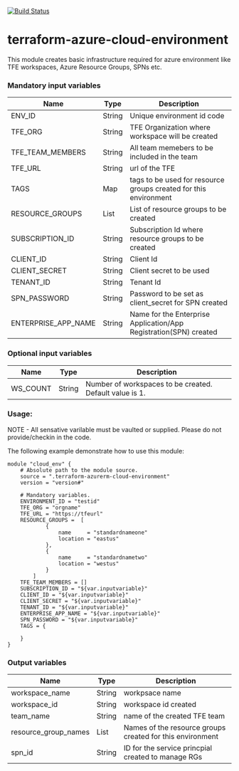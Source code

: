 [![Build Status](https://dev.azure.com/pwc-gx-nis/NextGen%20Cloud/_apis/build/status/NextGen-Create-App-Environment-CI?branchName=master)](https://dev.azure.com/pwc-gx-nis/NextGen%20Cloud/_build/latest?definitionId=10&branchName=master)
# terraform-azure-cloud-environment
This module creates basic infrastructure required for azure environment like TFE workspaces, Azure Resource Groups, SPNs etc.
### Mandatory input variables
| Name              | Type        | Description |
| ------------------| ----------- | -------------------------------------------------------------------------------------- | 
| ENV_ID | String | Unique environment id code|
| TFE_ORG        | String | TFE Organization where workspace will be created|
| TFE_TEAM_MEMBERS        | String | All team memebers to be included in the team|
| TFE_URL        | String | url of the TFE|
| TAGS        | Map | tags to be used for resource groups created for this environment|
| RESOURCE_GROUPS        | List | List of resource groups to be created|
| SUBSCRIPTION_ID        | String | Subscription Id where resource groups to be created |
| CLIENT_ID        | String | Client Id |
| CLIENT_SECRET        | String | Client secret to be used|
| TENANT_ID        | String | Tenant Id|
| SPN_PASSWORD | String | Password to be set as client_secret for SPN created |
| ENTERPRISE_APP_NAME | String | Name for the Enterprise Application/App Registration(SPN) created |

### Optional input variables
| Name              | Type        | Description |
| ------------------| ----------- | -------------------------------------------------------------------------------------- | 
| WS_COUNT | String | Number of workspaces to be created. Default value is 1. |


### Usage:
NOTE - All sensative varilable must be vaulted or supplied. Please do not provide/checkin in the code.

The following example demonstrate how to use this module:

```hcl
module "cloud_env" {
    # Absolute path to the module source.
    source = ".terraform-azurerm-cloud-environment"
    version = "version#"
    
    # Mandatory variables.
    ENVIRONMENT_ID = "testid"
    TFE_ORG = "orgname"
    TFE_URL = "https://tfeurl"
    RESOURCE_GROUPS =  [
            {
                name     = "standardnameone"
                location = "eastus"
            },
            {
                name     = "standardnametwo"
                location = "westus"
            }
        ]
    TFE_TEAM_MEMBERS = []
    SUBSCRIPTION_ID = "${var.inputvariable}"
    CLIENT_ID = "${var.inputvariable}"
    CLIENT_SECRET = "${var.inputvariable}"
    TENANT_ID = "${var.inputvariable}"
    ENTERPRISE_APP_NAME = "${var.inputvariable}"
    SPN_PASSWORD = "${var.inputvariable}"
    TAGS = {

    }
}
```

### Output variables
| Name                      | Type    |  Description                                                        |
| ------------------------- | ------- | --------------------------------------------------------------------| 
| workspace_name | String  | workpsace name|
| workspace_id| String  | workspace id created|
| team_name| String  | name of the created TFE team |
| resource_group_names       | List  | Names of the resource groups created for this environment |
| spn_id       | String  | ID for the service princpial created to manage RGs |




